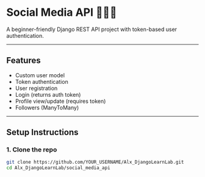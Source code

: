 # Social Media API 🧑‍🤝‍🧑

A beginner-friendly Django REST API project with token-based user authentication.

---

## Features

- Custom user model
- Token authentication
- User registration
- Login (returns auth token)
- Profile view/update (requires token)
- Followers (ManyToMany)

---

## Setup Instructions

### 1. Clone the repo
```bash
git clone https://github.com/YOUR_USERNAME/Alx_DjangoLearnLab.git
cd Alx_DjangoLearnLab/social_media_api
